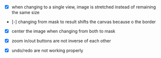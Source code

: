 - [x] when changing to a single view, image is stretched instead of remaining the same size
- [-] changing from mask to result shifts the canvas because o the border
- [x] center the image when changing from both to mask
- [x] zoom in/out buttons are not inverse of each other
- [x] undo/redo are not working properly

